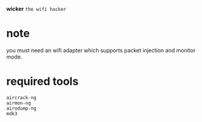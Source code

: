   **wicker**
`the wifi hacker`

<h1> note </h1>
you must need an wifi adapter which supports packet injection and monitor mode.

# required tools
```
aircrack-ng
airmon-ng
airodump-ng
mdk3
```
